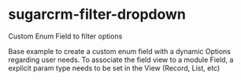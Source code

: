 # sugarcrm-filter-dropdown
Custom Enum Field to filter options 

Base example to create a custom enum field with a dynamic Options regarding user needs.
To associate the field view to a module Field, a explicit param type needs to be set in the View (Record, List, etc)